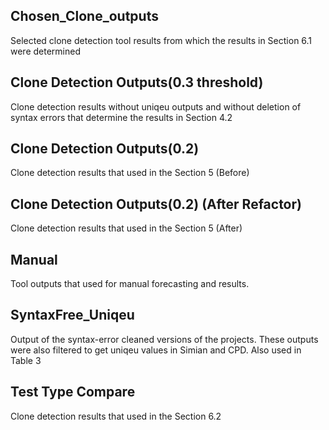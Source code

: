 
## Chosen_Clone_outputs

Selected clone detection tool results from which the results in Section 6.1 were determined

## Clone Detection Outputs(0.3 threshold)

Clone detection results without uniqeu outputs and without deletion of syntax errors that determine the results in Section 4.2

## Clone Detection Outputs(0.2)

Clone detection results that used in the Section 5 (Before)

## Clone Detection Outputs(0.2) (After Refactor)

Clone detection results that used in the Section 5 (After)

## Manual

Tool outputs that used for manual forecasting and results.

## SyntaxFree_Uniqeu

Output of the syntax-error cleaned versions of the projects. These outputs were also filtered to get uniqeu values in Simian and CPD. Also used in Table 3

## Test Type Compare

Clone detection results that used in the Section 6.2
